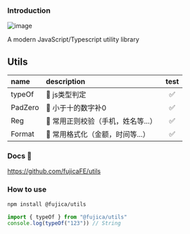 ### Introduction

![image](https://img.shields.io/badge/Version-1.0.5-green.svg)

A modern JavaScript/Typescript utility library

## Utils

|  name    |  description                    |   test    |
|:---------|:--------------------------------|:---------:|
|  typeOf  | 📌 js类型判定  |  &nbsp;✅  |
|  PadZero  | 📌 小于十的数字补0  |  &nbsp;✅  |
|  Reg  | 📌 常用正则校验（手机，姓名等...） |  &nbsp;✅  |
|  Format  | 📌 常用格式化（金额，时间等...） |  &nbsp;✅  |

### Docs 📖

https://github.com/fujicaFE/utils

### How to use

```bash
npm install @fujica/utils
```

```ts
import { typeOf } from "@fujica/utils"
console.log(typeOf("123")) // String
```